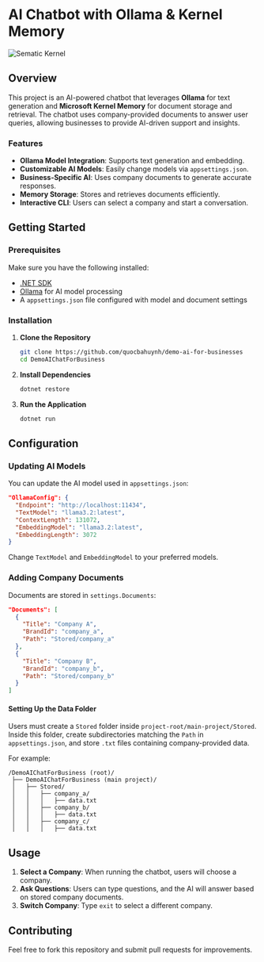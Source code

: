 # AI Chatbot with Ollama & Kernel Memory

![Sematic Kernel](https://github.com/user-attachments/assets/a34ba5d4-89e0-4682-a7bd-1546a0fa76a0)

## Overview
This project is an AI-powered chatbot that leverages **Ollama** for text generation and **Microsoft Kernel Memory** for document storage and retrieval. The chatbot uses company-provided documents to answer user queries, allowing businesses to provide AI-driven support and insights. 

### Features
- **Ollama Model Integration**: Supports text generation and embedding.
- **Customizable AI Models**: Easily change models via `appsettings.json`.
- **Business-Specific AI**: Uses company documents to generate accurate responses.
- **Memory Storage**: Stores and retrieves documents efficiently.
- **Interactive CLI**: Users can select a company and start a conversation.

## Getting Started

### Prerequisites
Make sure you have the following installed:
- [.NET SDK](https://dotnet.microsoft.com/en-us/download)
- [Ollama](https://ollama.ai) for AI model processing
- A `appsettings.json` file configured with model and document settings

### Installation
1. **Clone the Repository**
   ```sh
   git clone https://github.com/quocbahuynh/demo-ai-for-businesses
   cd DemoAIChatForBusiness
   ```

2. **Install Dependencies**
   ```sh
   dotnet restore
   ```

3. **Run the Application**
   ```sh
   dotnet run
   ```

## Configuration
### Updating AI Models
You can update the AI model used in `appsettings.json`:
```json
"OllamaConfig": {
  "Endpoint": "http://localhost:11434",
  "TextModel": "llama3.2:latest",
  "ContextLength": 131072,
  "EmbeddingModel": "llama3.2:latest",
  "EmbeddingLength": 3072
}
```
Change `TextModel` and `EmbeddingModel` to your preferred models.

### Adding Company Documents
Documents are stored in `settings.Documents`:
```json
"Documents": [
  {
    "Title": "Company A",
    "BrandId": "company_a",
    "Path": "Stored/company_a"
  },
  {
    "Title": "Company B",
    "BrandId": "company_b",
    "Path": "Stored/company_b"
  }
]
```
#### Setting Up the Data Folder
Users must create a `Stored` folder inside `project-root/main-project/Stored`. Inside this folder, create subdirectories matching the `Path` in `appsettings.json`, and store `.txt` files containing company-provided data.

For example:
```
/DemoAIChatForBusiness (root)/
 ├── DemoAIChatForBusiness (main project)/
 │   ├── Stored/
 │   │   ├── company_a/
 │   │   │   ├── data.txt
 │   │   ├── company_b/
 │   │   │   ├── data.txt
 │   │   ├── company_c/
 │   │   │   ├── data.txt
```

## Usage
1. **Select a Company**: When running the chatbot, users will choose a company.
2. **Ask Questions**: Users can type questions, and the AI will answer based on stored company documents.
3. **Switch Company**: Type `exit` to select a different company.

## Contributing
Feel free to fork this repository and submit pull requests for improvements.
